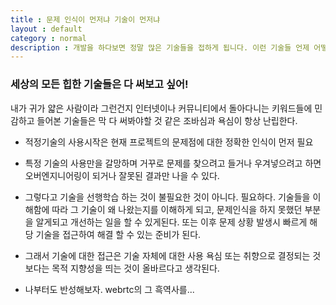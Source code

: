 ```yaml
---
title : 문제 인식이 먼저냐 기술이 먼저냐
layout : default
category : normal
description : 개발을 하다보면 정말 많은 기술들을 접하게 됩니다. 이런 기술들 언제 어떻게 써야하고, 나의 개발욕구 충족을 위한 적용은 어떻게 벨런스를 가져야할지 개인적인 소견을 남겨봅니다.
---
```


### 세상의 모든 힙한 기술들은 다 써보고 싶어!

내가 귀가 얇은 사람이라 그런건지 인터넷이나 커뮤니티에서 돌아다니는 키워드들에 민감하고 들어본 기술들은 막 다 써봐야할 것 같은 조바심과 욕심이 항상 난립한다.

- 적정기술의 사용시작은 현재 프로젝트의 문제점에 대한 정확한 인식이 먼저 필요

- 특정 기술의 사용만을 갈망하며 거꾸로 문제를 찾으려고 들거나 우겨넣으려고 하면 오버엔지니어링이 되거나 잘못된 결과만 나을 수 있다.

- 그렇다고 기술을 선행학습 하는 것이 불필요한 것이 아니다. 필요하다. 기술들을 이해함에 따라 그 기술이 왜 나왔는지를 이해하게 되고, 문제인식을 하지 못했던 부분을 알게되고 개선하는 일을 할 수 있게된다. 또는 이후 문제 상황 발생시 빠르게 해당 기술을 접근하여 해결 할 수 있는 준비가 된다.

- 그래서 기술에 대한 접근은 기술 자체에 대한 사용 욕심 또는 취향으로 결정되는 것 보다는 목적 지향성을 띄는 것이 올바르다고 생각된다. 

- 나부터도 반성해보자. webrtc의 그 흑역사를...